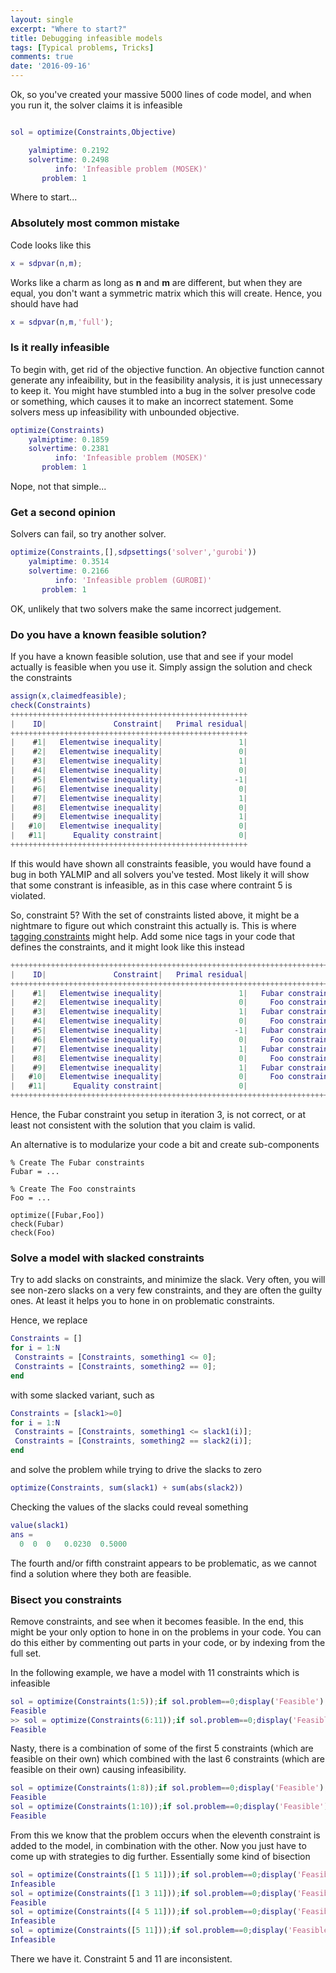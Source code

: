 ```yaml
---
layout: single
excerpt: "Where to start?"
title: Debugging infeasible models
tags: [Typical problems, Tricks]
comments: true
date: '2016-09-16'
---
```


Ok, so you've created your massive 5000 lines of code model, and when you run it, the solver claims it is infeasible

````matlab

sol = optimize(Constraints,Objective)

    yalmiptime: 0.2192
    solvertime: 0.2498
          info: 'Infeasible problem (MOSEK)'
       problem: 1
````

Where to start...

### Absolutely most common mistake

Code looks like this

````matlab
x = sdpvar(n,m);
````

Works like a charm as long as **n** and **m** are different, but when they are equal, you don't want a symmetric matrix which this will create. Hence, you should have had

````matlab
x = sdpvar(n,m,'full');
````


### Is it really infeasible

To begin with, get rid of the objective function. An objective function cannot generate any infeaibility, but in the feasibility analysis, it is just unnecessary to keep it. You might have stumbled into a bug in the solver presolve code or something, which causes it to make an incorrect statement. Some solvers mess up infeasibility with unbounded objective.

````matlab
optimize(Constraints)
    yalmiptime: 0.1859
    solvertime: 0.2381
          info: 'Infeasible problem (MOSEK)'
       problem: 1
````

Nope, not that simple...

### Get a second opinion

Solvers can fail, so try another solver.

````matlab
optimize(Constraints,[],sdpsettings('solver','gurobi'))
    yalmiptime: 0.3514
    solvertime: 0.2166
          info: 'Infeasible problem (GUROBI)'
       problem: 1
````

OK, unlikely that two solvers make the same incorrect judgement.

### Do you have a known feasible solution?

If you have a known feasible solution, use that and see if your model actually is feasible when you use it. Simply assign the solution and check the constraints

````matlab
assign(x,claimedfeasible);
check(Constraints)
+++++++++++++++++++++++++++++++++++++++++++++++++++++
|    ID|               Constraint|   Primal residual|
+++++++++++++++++++++++++++++++++++++++++++++++++++++
|    #1|   Elementwise inequality|                 1|
|    #2|   Elementwise inequality|                 0|
|    #3|   Elementwise inequality|                 1|
|    #4|   Elementwise inequality|                 0|
|    #5|   Elementwise inequality|                -1|
|    #6|   Elementwise inequality|                 0|
|    #7|   Elementwise inequality|                 1|
|    #8|   Elementwise inequality|                 0|
|    #9|   Elementwise inequality|                 1|
|   #10|   Elementwise inequality|                 0|
|   #11|      Equality constraint|                 0|
+++++++++++++++++++++++++++++++++++++++++++++++++++++
````

If this would have shown all constraints feasible, you would have found a bug in both YALMIP and all solvers you've tested. Most likely it will show that some constrant is infeasible, as in this case where contraint 5 is violated.

So, constraint 5? With the set of constraints listed above, it might be a nightmare to figure out which constraint this actually is. This is where [tagging constraints](/taggingconstraints) might help. Add some nice tags in your code that defines the constraints, and it might look like this instead

````matlab
++++++++++++++++++++++++++++++++++++++++++++++++++++++++++++++++++++++++++++
|    ID|               Constraint|   Primal residual|                   Tag|
++++++++++++++++++++++++++++++++++++++++++++++++++++++++++++++++++++++++++++
|    #1|   Elementwise inequality|                 1|   Fubar constraints 1|
|    #2|   Elementwise inequality|                 0|     Foo constraints 1|
|    #3|   Elementwise inequality|                 1|   Fubar constraints 2|
|    #4|   Elementwise inequality|                 0|     Foo constraints 2|
|    #5|   Elementwise inequality|                -1|   Fubar constraints 3|
|    #6|   Elementwise inequality|                 0|     Foo constraints 3|
|    #7|   Elementwise inequality|                 1|   Fubar constraints 4|
|    #8|   Elementwise inequality|                 0|     Foo constraints 4|
|    #9|   Elementwise inequality|                 1|   Fubar constraints 5|
|   #10|   Elementwise inequality|                 0|     Foo constraints 5|
|   #11|      Equality constraint|                 0|                      |
++++++++++++++++++++++++++++++++++++++++++++++++++++++++++++++++++++++++++++
````

Hence, the Fubar constraint you setup in iteration 3, is not correct, or at least not consistent with the solution that you claim is valid.

An alternative is to modularize your code a bit and create sub-components

````
% Create The Fubar constraints
Fubar = ...

% Create The Foo constraints
Foo = ...

optimize([Fubar,Foo])
check(Fubar)
check(Foo)
````

### Solve a model with slacked constraints

Try to add slacks on constraints, and minimize the slack. Very often, you will see non-zero slacks on a very few constraints, and they are often the guilty ones. At least it helps you to hone in on problematic constraints.

Hence, we replace

````matlab
Constraints = []
for i = 1:N
 Constraints = [Constraints, something1 <= 0];
 Constraints = [Constraints, something2 == 0];
end
````

with some slacked variant, such as

````matlab
Constraints = [slack1>=0]
for i = 1:N
 Constraints = [Constraints, something1 <= slack1(i)];
 Constraints = [Constraints, something2 == slack2(i)];
end
````

and solve the problem while trying to drive the slacks to zero

````matlab
optimize(Constraints, sum(slack1) + sum(abs(slack2))
````

Checking the values of the slacks could reveal something

````matlab
value(slack1)
ans =
  0  0  0   0.0230  0.5000
````

The fourth and/or fifth constraint appears to be problematic, as we cannot find a solution where they both are feasible.


### Bisect you constraints

Remove constraints, and see when it becomes feasible. In the end, this might be your only option to hone in on the problems in your code. You can do this either by commenting out parts in your code, or by indexing from the full set.

In the following example, we have a model with 11 constraints which is infeasible

````matlab
sol = optimize(Constraints(1:5));if sol.problem==0;display('Feasible');else;display('Infeasible');end
Feasible
>> sol = optimize(Constraints(6:11));if sol.problem==0;display('Feasible');else;display('Infeasible');end
Feasible
````

Nasty, there is a combination of some of the first 5 constraints (which are feasible on their own) which combined with the last 6 constraints (which are feasible on their own) causing infeasibility.

````matlab
sol = optimize(Constraints(1:8));if sol.problem==0;display('Feasible');else;display('Infeasible');end
Feasible
sol = optimize(Constraints(1:10));if sol.problem==0;display('Feasible');else;display('Infeasible');end
Feasible
````

From this we know that the problem occurs when the eleventh constraint is added to the model, in combination with the other. Now you just have to come up with strategies to dig further. Essentially some kind of bisection

````matlab
sol = optimize(Constraints([1 5 11]));if sol.problem==0;display('Feasible');else;display('Infeasible');end
Infeasible
sol = optimize(Constraints([1 3 11]));if sol.problem==0;display('Feasible');else;display('Infeasible');end
Feasible
sol = optimize(Constraints([4 5 11]));if sol.problem==0;display('Feasible');else;display('Infeasible');end
Infeasible
sol = optimize(Constraints([5 11]));if sol.problem==0;display('Feasible');else;display('Infeasible');end
Infeasible
````

There we have it. Constraint 5 and 11 are inconsistent.

